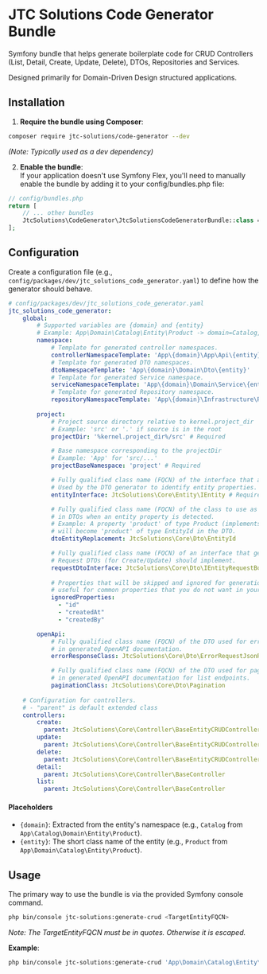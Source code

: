 # JTC Solutions Code Generator Bundle
Symfony bundle that helps generate boilerplate code for CRUD Controllers (List, Detail, Create, Update, Delete), DTOs, Repositories and Services.

Designed primarily for Domain-Driven Design structured applications.

## Installation
1. **Require the bundle using Composer**:
```bash
composer require jtc-solutions/code-generator --dev
```
*(Note: Typically used as a dev dependency)*

2. **Enable the bundle**: \
If your application doesn't use Symfony Flex, you'll need to manually enable the bundle by adding it to your config/bundles.php file:
```php
// config/bundles.php
return [
    // ... other bundles
    JtcSolutions\CodeGenerator\JtcSolutionsCodeGeneratorBundle::class => ['dev' => true],
];

```
## Configuration
Create a configuration file (e.g., `config/packages/dev/jtc_solutions_code_generator.yaml`) to define how the generator should behave.
```yaml
# config/packages/dev/jtc_solutions_code_generator.yaml
jtc_solutions_code_generator:
    global:
        # Supported variables are {domain} and {entity}
        # Example: App\Domain\Catalog\Entity\Product -> domain=Catalog, entity=Product
        namespace:
            # Template for generated controller namespaces.
            controllerNamespaceTemplate: 'App\{domain}\App\Api\{entity}'
            # Template for generated DTO namespaces.
            dtoNamespaceTemplate: 'App\{domain}\Domain\Dto\{entity}'   
            # Template for generated Service namespace.
            serviceNamespaceTemplate: 'App\{domain}\Domain\Service\{entity}'
            # Template for generated Repository namespace.
            repositoryNamespaceTemplate: 'App\{domain}\Infrastructure\Repository'
            
        project:
            # Project source directory relative to kernel.project_dir
            # Example: 'src' or '.' if source is in the root
            projectDir: '%kernel.project_dir%/src' # Required

            # Base namespace corresponding to the projectDir
            # Example: 'App' for 'src/...'
            projectBaseNamespace: 'project' # Required

            # Fully qualified class name (FQCN) of the interface that all your entities implement.
            # Used by the DTO generator to identify entity properties.
            entityInterface: JtcSolutions\Core\Entity\IEntity # Required

            # Fully qualified class name (FQCN) of the class to use as a type hint
            # in DTOs when an entity property is detected.
            # Example: A property 'product' of type Product (implements IEntity)
            # will become 'product' of type EntityId in the DTO.
            dtoEntityReplacement: JtcSolutions\Core\Dto\EntityId

            # Fully qualified class name (FQCN) of an interface that generated
            # Request DTOs (for Create/Update) should implement.
            requestDtoInterface: JtcSolutions\Core\Dto\IEntityRequestBody
            
            # Properties that will be skipped and ignored for generations
            # useful for common properties that you do not want in your DTOs and service such as entity Id, or timestamps.
            ignoredProperties:
              - "id"
              - "createdAt"
              - "createdBy"

        openApi:
            # Fully qualified class name (FQCN) of the DTO used for error responses
            # in generated OpenAPI documentation.
            errorResponseClass: JtcSolutions\Core\Dto\ErrorRequestJsonResponse

            # Fully qualified class name (FQCN) of the DTO used for pagination metadata
            # in generated OpenAPI documentation for list endpoints.
            paginationClass: JtcSolutions\Core\Dto\Pagination
    
    # Configuration for controllers.
    # - "parent" is default extended class
    controllers:
        create:
          parent: JtcSolutions\Core\Controller\BaseEntityCRUDController
        update:
          parent: JtcSolutions\Core\Controller\BaseEntityCRUDController
        delete:
          parent: JtcSolutions\Core\Controller\BaseEntityCRUDController
        detail:
          parent: JtcSolutions\Core\Controller\BaseController
        list:
          parent: JtcSolutions\Core\Controller\BaseController
```
#### Placeholders
- `{domain}`: Extracted from the entity's namespace (e.g., `Catalog` from `App\Catalog\Domain\Entity\Product`).
- `{entity}`: The short class name of the entity (e.g., `Product` from `App\Domain\Catalog\Entity\Product`).

## Usage
The primary way to use the bundle is via the provided Symfony console command.
```bash
php bin/console jtc-solutions:generate-crud <TargetEntityFQCN>
```
*Note: The TargetEntityFQCN must be in quotes. Otherwise it is escaped.*

**Example**:
```bash
php bin/console jtc-solutions:generate-crud 'App\Domain\Catalog\Entity\Product'
```
